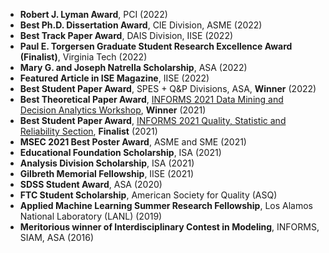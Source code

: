 * **Robert J. Lyman Award**, PCI (2022)
* **Best Ph.D. Dissertation Award**, CIE Division, ASME (2022)
* **Best Track Paper Award**, DAIS Division, IISE (2022)
* **Paul E. Torgersen Graduate Student Research Excellence Award (Finalist)**, Virginia Tech (2022)
* **Mary G. and Joseph Natrella Scholarship**, ASA (2022)
* **Featured Article in ISE Magazine**, IISE (2022)
* **Best Student Paper Award**, SPES + Q&P Divisions, ASA, **Winner** (2022)
* **Best Theoretical Paper Award**, [INFORMS 2021 Data Mining and Decision Analytics Workshop](https://connect.informs.org/data-mining/awards), **Winner** (2021)
* **Best Student Paper Award**, [INFORMS 2021 Quality, Statistic and Reliability Section](https://connect.informs.org/qsr/awards), **Finalist** (2021)
* **MSEC 2021 Best Poster Award**, ASME and SME (2021)
* **Educational Foundation Scholarship**, ISA (2021)
* **Analysis Division Scholarship**, ISA (2021)
* **Gilbreth Memorial Fellowship**, IISE (2021)
* **SDSS Student Award**, ASA (2020)
* **FTC Student Scholarship**, American Society for Quality (ASQ)
* **Applied Machine Learning Summer Research Fellowship**, Los Alamos National Laboratory (LANL) (2019)
* **Meritorious winner of Interdisciplinary Contest in Modeling**, INFORMS, SIAM, ASA (2016)
